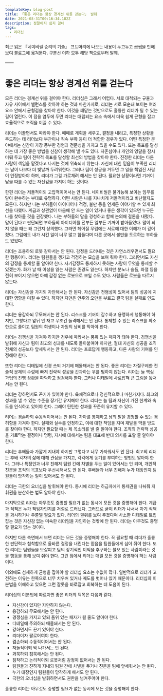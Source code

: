 ```yaml
---
templateKey: blog-post
title: 「좋은 리더는 항상 경계선 위를 걷는다」 발췌
date: 2021-08-31T00:16:34.182Z
description: 정말이지 쉽지 않네
tags:
  - 리더십
---
```

최근 읽은 『네이비씰 승리의 기술』 끄트머리에 나오는 내용이 두고두고 곱씹을 만해 보여 블로그에 옮겨둔다. 구분선 이하 모두 해당 책으로부터 발췌.

——

# 좋은 리더는 항상 경계선 위를 걷는다

모든 리더는 경계선 위를 걸어야 한다. 리더십은 그래서 어렵다. 서로 대척되는 규율과 자유 사이에서 밸런스를 찾아야 하는 것과 마찬가지로, 리더는 서로 모순돼 보이는 여러 요소 안에서 균형점을 찾아야 한다. 이것을 깨닫는 것만으로도 훌륭한 리더가 될 수 있는 길이 열린다. 이 점을 염두에 두면 리더는 대립되는 요소 속에서 더욱 쉽게 균형을 잡고 효율적으로 조직을 이끌 수 있다.

리더는 이끌면서도 따라야 한다. 때때로 계획을 세우고, 결정을 내리고, 특정한 상황을 주도하는 데 리더보다 부관이나 직속 부하 등이 더 적합한 경우가 있다. 어떤 특정한 분야에서는 신참이 가장 풍부한 경험과 전문성을 가지고 있을 수도 있다. 또는 목표를 달성하는 데 가장 좋은 방법을 신참이 생각해 낼 수도 있다. 자존심이나 개인의 영달을 잠시 미뤄 두고 팀이 전략적 목표를 달성할 최선의 방법을 찾아야 한다. 진정한 리더는 다른 사람이 책임을 맡겠다고 나서는 것에 위축되지 않는다. 자신에 대한 믿음이 부족한 리더는 남이 나보다 더 빛날까 두려워한다. 그러나 팀이 성공을 거두면 그 일을 책임진 사람이 인정받아야 하며, 리더가 그걸 가로채려 해서는 안 된다. 필요한 상황이라면 기꺼이 남을 따를 수 있는 자신감을 가져야 하는 것이다.

한편 리더는 저돌적이되 고압적이어서는 안 된다. 네이비씰은 불가능해 보이는 임무를 맡아 완수하는 부대로 유명하다. 어떤 사람은 나를 지나치게 저돌적이라고 비난할지도 모른다. 하지만 나는 부하들이 아이디어나 걱정, 불만 등을 언제든 이야기할 수 있게 최선을 다했다. 계급과 상관없이 마음에 안 드는 일이 있거나 좋은 생각이 있으면 누구든 나를 찾아올 것을 권장했다. 나는 부하들의 말을 경청하고 함께 논의해 결론을 내렸다. 말이 된다고 판단되면 부하들의 아이디어를 전부든 일부든 기꺼이 받아들였다. 말이 되지 않을 때는 왜 그런지 상의했다. 그러면 헤어질 무렵에는 서로에 대한 이해가 더 깊어졌다. 그럼에도 내가 시킨 일이 너무 많고 힘들다며 다른 곳에서 불만을 토로하는 부하들도 있었다.

리더는 조용하되 로봇 같아서는 안 된다. 감정을 드러내는 것은 자연스러우면서도 필요한 행동이다. 리더는 팀원들을 챙기고 걱정하는 모습을 보여 줘야 한다. 그러면서도 자신의 감정을 통제할 줄 알아야 한다. 자기감정도 통제하지 못하는 사람이 무엇을 통제할 수 있겠는가. 화가 날 때 이성을 잃는 사람은 존경도 잃는다. 하지만 분노나 슬픔, 좌절 등을 전혀 보이지 않으면 아예 감정 없는 로봇으로 보일 수도 있다. 사람들은 로봇을 따르지 않는다.

리더는 자신감을 가지되 자만해서는 안 된다. 자신감은 전염성이 있어서 팀의 성공에 지대한 영향을 미칠 수 있다. 하지만 자만은 안주와 오만을 부르고 결국 팀을 실패로 인도한다.

리더는 용감하되 무모해서는 안 된다. 리스크를 기꺼이 감수하고 용맹하게 행동해야 하지만, 그렇다고 앞뒤 안 재고 무조건 돌격해서는 안 된다. 통제할 수 있는 리스크를 최소한으로 줄이고 팀원의 희생이나 자원의 낭비를 막아야 한다.

리더는 경쟁심을 가져야 하지만 경우에 따라서는 품위 있는 패자가 돼야 한다. 경쟁심을 발휘해 자신과 팀이 최고의 성과를 내도록 몰아붙여야 하지만, 절대 자신의 성공을 조직 전체의 성공보다 앞세워서는 안 된다. 리더는 프로답게 행동하고, 다른 사람의 기여를 인정해야 한다.

또한 리더는 디테일에 신경 쓰되 거기에 매몰돼서는 안 된다. 좋은 리더는 자질구레한 전술적 문제의 수렁에 빠져 전략적 성공을 간과하는 우를 범하지 않는다. 리더는 늘 핵심 과업의 진행 상황을 파악하고 점검해야 한다. 그러나 디테일에 사로잡혀 큰 그림을 놓쳐서는 안 된다.

리더는 강하면서도 끈기가 있어야 한다. 육체적으로나 정신적으로나 마찬가지다. 최고의 성과를 낼 수 있는 수준을 장기간 유지해야 한다. 리더는 늘 팀과 자신이 가진 한계와 속도를 인식하고 있어야 한다. 그래야 탄탄한 성과를 꾸준히 유지할 수 있다.

리더는 겸손하되 수동적이어서는 안 된다. 자아를 통제하고 남의 말을 경청할 수 있는 겸허함을 가져야 한다. 실패와 실수를 인정하고, 이에 대한 책임을 지며 재발을 막을 방도를 찾아야 한다. 하지만 필요할 때는 제 목소리를 낼 줄 알아야 한다. 조직의 전략적 성공을 가로막는 결정이나 명령, 지시에 대해서는 팀을 대표해 반대 의사를 표할 줄 알아야 한다.

리더는 후배들과 가깝게 지내야 하지만 그렇다고 너무 가까워서도 안 된다. 최고의 리더는 후배 각자의 삶에 대해 관심을 가지고, 각각에게 동기를 부여하는 방법도 알아야 한다. 그러나 특정인과 너무 친해져 팀원 간에 차별을 두는 일이 있어서는 안 되며, 개인적 친분을 조직의 목표보다 우선시해서도 안 된다. 후배들과 너무 친해져 누가 대장인지 팀원들이 망각하는 일이 있어서도 안 된다.

리더는 극한의 오너십을 발휘해야 한다. 동시에 리더는 하급자에게 통제권을 나눠줘 지휘권을 분산하는 법도 알아야 한다.

마지막으로 리더는 아무것도 증명할 필요가 없는 동시에 모든 것을 증명해야 한다. 계급과 직책은 누가 책임자인지를 저절로 드러낸다. 그러므로 굳이 리더가 나서서 자기 직책을 과시하거나 우쭐댈 필요가 없다. 리더의 권위를 보여 주겠다며 사소한 디테일로 트집 잡는 것은 자신감 없는 미숙한 리더임을 자인하는 것밖에 안 된다. 리더는 아무것도 증명할 필요가 없는 것이다.

하지만 다른 측면에서 보면 리더는 모든 것을 증명해야 한다. 꼭 필요할 때 리더가 훌륭한 판단력과 침착함으로 올바른 결정을 내린다는 믿음을 팀원들에게 심어 줘야 한다. 또한 리더는 팀원들을 보살피고 팀의 장기적인 이익을 추구하는 쓸모 있는 사람이라는 것을 행동을 통해 보여 줘야 한다. 그런 점에서 리더는 매일 모든 것을 증명해야 하는 사람이다.

 이외에도 섬세하게 균형을 잡아야 할 리더십 요소는 수없이 많다. 일반적으로 리더가 고전하는 이유는 한쪽으로 너무 치우쳐 있거나 궤도를 벗어나 있기 때문이다. 리더십의 이분법을 이해하고 있으면 그런 잘못을 바로잡고 회복하는 데 도움이 된다.

 리더십의 이분법에 따르자면 좋은 리더의 덕목은 다음과 같다.

- 자신감이 있지만 자만하지 않는다.
- 용감하되 무모해서는 안 된다.
- 경쟁심을 가지고 있되 품위 있는 패자가 될 줄도 알아야 한다.
- 디테일에 주의하되 매몰돼서는 안 된다.
- 강하면서도 끈기 있어야 한다.
- 리더이자 팔로어여야 한다.
- 겸손하되 수동적이어서는 안 된다.
- 저돌적이되 막 나가서는 안 된다.
- 과묵하되 침묵해서는 안 된다.
- 침착하고 논리적이되 로봇처럼 감정이 없어서는 안 된다.
- 팀원들과 친하게 지내되 팀원 간에 차별을 두거나 친분을 팀에 앞세워서는 안 된다. 누가 대장인지 팀원들이 망각하게 해서도 안 된다.
- 극한의 오너십을 발휘하면서도 권한을 넘겨주어야 한다.
  
훌륭한 리더는 아무것도 증명할 필요가 없는 동시에 모든 것을 증명해야 한다.